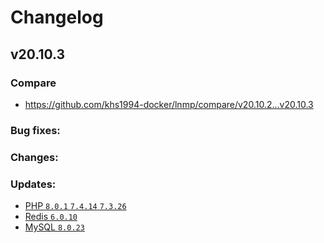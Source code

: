 # Changelog

## v20.10.3

### Compare

* https://github.com/khs1994-docker/lnmp/compare/v20.10.2...v20.10.3

### Bug fixes:

### Changes:

### Updates:

* [PHP `8.0.1` `7.4.14` `7.3.26`](https://www.php.net/ChangeLog-8.php#8.0.1)
* [Redis `6.0.10`](https://raw.githubusercontent.com/antirez/redis/6.0/00-RELEASENOTES)
* [MySQL `8.0.23`](https://dev.mysql.com/doc/relnotes/mysql/8.0/en/news-8-0-23.html)
